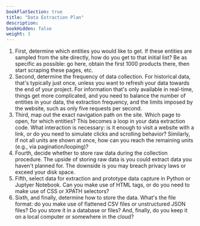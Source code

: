 ```yaml
---
bookFlatSection: true
title: "Data Extraction Plan"
description:
bookHidden: false
weight: 3
---
```



1. First, determine which entities you would like to get. If these entities are sampled from the site directly, how do you get to that initial list? Be as specific as possible: go here, obtain the first 1000 products there, then start scraping these pages, etc.
2. Second, determine the frequency of data collection. For historical data, that's typically just once, unless you want to refresh your data towards the end of your project. For information that's only available in real-time, things get more complicated, and you need to balance the number of entities in your data, the extraction frequency, and the limits imposed by the website, such as only five requests per second.
3. Third, map out the exact navigation path on the site. Which page to open, for which entities? This becomes a loop in your data extraction code. What interaction is necessary: is it enough to visit a website with a link, or do you need to simulate clicks and scrolling behavior? Similarly, if not all units are shown at once, how can you reach the remaining units (e.g., via pagination/looping)?
4. Fourth, decide whether to store raw data during the collection procedure. The upside of storing raw data is you could extract data you haven't planned for. The downside is you may breach privacy laws or exceed your disk space.
5. Fifth, select data for extraction and prototype data capture in Python or Juptyer Notebook. Can you make use of HTML tags, or do you need to make use of CSS or XPATH selectors?
6. Sixth, and finally, determine how to store the data. What's the file format: do you make use of flattened CSV files or unstructured JSON files? Do you store it in a database or files? And, finally, do you keep it on a local computer or somewhere in the cloud?
